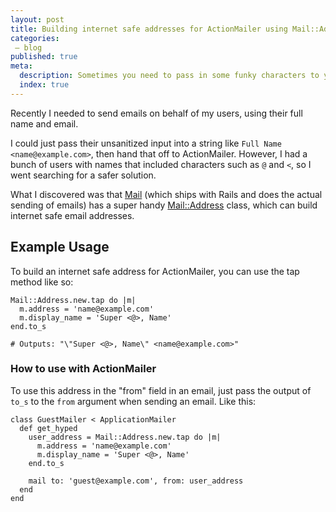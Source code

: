 ```yaml
---
layout: post
title: Building internet safe addresses for ActionMailer using Mail::Address
categories:
 – blog
published: true
meta:
  description: Sometimes you need to pass in some funky characters to your mail parameters, use Mail::Address to do it safely
  index: true
---
```


Recently I needed to send emails on behalf of my users, using their full name and email.

I could just pass their unsanitized input into a string like `Full Name <name@example.com>`, then hand that off to ActionMailer. However, I had a bunch of users with names that included characters such as `@` and `<`, so I went searching for a safer solution.

What I discovered was that [Mail](https://github.com/mikel/mail) (which ships with Rails and does the actual sending of emails) has a super handy [Mail::Address](https://github.com/mikel/mail/blob/7c2bc2e4ac2760061ad6f26fcea0e9aef1f6bb72/lib/mail/elements/address.rb#L16) class, which can build internet safe email addresses.

## Example Usage

To build an internet safe address for ActionMailer, you can use the tap method like so:

    Mail::Address.new.tap do |m|
      m.address = 'name@example.com'
      m.display_name = 'Super <@>, Name'
    end.to_s

    # Outputs: "\"Super <@>, Name\" <name@example.com>"

### How to use with ActionMailer

To use this address in the "from" field in an email, just pass the output of `to_s` to the `from` argument when sending an email. Like this:

    class GuestMailer < ApplicationMailer
      def get_hyped
        user_address = Mail::Address.new.tap do |m|
          m.address = 'name@example.com'
          m.display_name = 'Super <@>, Name'
        end.to_s

        mail to: 'guest@example.com', from: user_address
      end
    end
